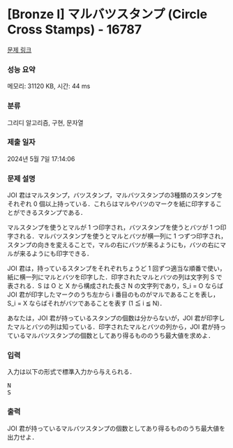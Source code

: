 # [Bronze I] マルバツスタンプ (Circle Cross Stamps) - 16787 

[문제 링크](https://www.acmicpc.net/problem/16787) 

### 성능 요약

메모리: 31120 KB, 시간: 44 ms

### 분류

그리디 알고리즘, 구현, 문자열

### 제출 일자

2024년 5월 7일 17:14:06

### 문제 설명

<p>JOI 君はマルスタンプ，バツスタンプ，マルバツスタンプの3種類のスタンプをそれぞれ 0 個以上持っている．これらはマルやバツのマークを紙に印字することができるスタンプである．</p>

<p>マルスタンプを使うとマルが 1 つ印字され，バツスタンプを使うとバツが 1 つ印字される．マルバツスタンプを使うとマルとバツが横一列に 1 つずつ印字され，スタンプの向きを変えることで，マルの右にバツが来るようにも，バツの右にマルが来るようにも印字できる．</p>

<p>JOI 君は，持っているスタンプをそれぞれちょうど 1 回ずつ適当な順番で使い，紙に横一列にマルとバツを印字した．印字されたマルとバツの列は文字列 S で表される．S は O と X から構成された長さ N の文字列であり，S_i = O ならば JOI 君が印字したマークのうち左から i 番目のものがマルであることを表し，S_i = X ならばそれがバツであることを表す (1 ≦ i ≦ N)．</p>

<p>あなたは，JOI 君が持っているスタンプの個数は分からないが，JOI 君が印字したマルとバツの列は知っている．印字されたマルとバツの列から，JOI 君が持っているマルバツスタンプの個数としてあり得るもののうち最大値を求めよ．</p>

### 입력 

 <p>入力は以下の形式で標準入力から与えられる．</p>

<pre>N
S</pre>

### 출력 

 <p>JOI 君が持っているマルバツスタンプの個数としてあり得るもののうち最大値を出力せよ．</p>

